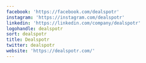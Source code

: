 ```yaml
---
facebook: 'https://facebook.com/dealspotr'
instagram: 'https://instagram.com/dealspotr'
linkedin: 'https://linkedin.com/company/dealspotr'
logohandle: dealspotr
sort: dealspotr
title: Dealspotr
twitter: dealspotr
website: 'https://dealspotr.com/'
---
```

